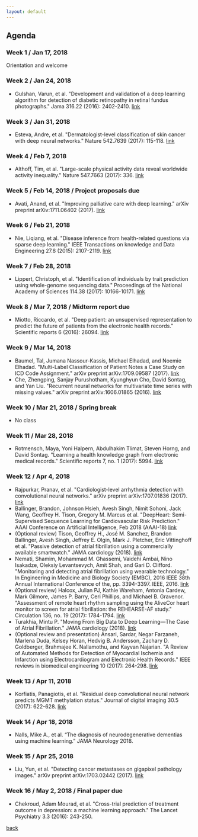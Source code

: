```yaml
---
layout: default
---
```


## Agenda

### Week 1 / Jan 17, 2018
Orientation and welcome 

### Week 2 / Jan 24, 2018
* Gulshan, Varun, et al. "Development and validation of a deep learning algorithm for detection of diabetic retinopathy in retinal fundus photographs." Jama 316.22 (2016): 2402-2410. [link](https://jamanetwork.com/journals/jama/fullarticle/2588763)

### Week 3 / Jan 31, 2018
* Esteva, Andre, et al. "Dermatologist-level classification of skin cancer with deep neural networks." Nature 542.7639 (2017): 115-118. [link](http://www.nature.com/nature/journal/v542/n7639/full/nature21056.html)

### Week 4 / Feb 7, 2018
* Althoff, Tim, et al. "Large-scale physical activity data reveal worldwide activity inequality." Nature 547.7663 (2017): 336. [link](https://www.nature.com/articles/nature23018)

### Week 5 / Feb 14, 2018 / Project proposals due
* Avati, Anand, et al. "Improving palliative care with deep learning." arXiv preprint arXiv:1711.06402 (2017). [link](https://arxiv.org/pdf/1711.06402.pdf)

### Week 6 / Feb 21, 2018
* Nie, Liqiang, et al. "Disease inference from health-related questions via sparse deep learning." IEEE Transactions on knowledge and Data Engineering 27.8 (2015): 2107-2119. [link](http://ieeexplore.ieee.org/abstract/document/7029673/)

### Week 7 / Feb 28, 2018
* Lippert, Christoph, et al. "Identification of individuals by trait prediction using whole-genome sequencing data." Proceedings of the National Academy of Sciences 114.38 (2017): 10166-10171. [link](http://www.pnas.org/content/114/38/10166.full)

### Week 8 / Mar 7, 2018 / Midterm report due
* Miotto, Riccardo, et al. "Deep patient: an unsupervised representation to predict the future of patients from the electronic health records." Scientific reports 6 (2016): 26094. [link](https://www.nature.com/articles/srep26094)

### Week 9 / Mar 14, 2018
* Baumel, Tal, Jumana Nassour-Kassis, Michael Elhadad, and Noemie Elhadad. "Multi-Label Classification of Patient Notes a Case Study on ICD Code Assignment." arXiv preprint arXiv:1709.09587 (2017). [link](https://arxiv.org/pdf/1709.09587.pdf)
* Che, Zhengping, Sanjay Purushotham, Kyunghyun Cho, David Sontag, and Yan Liu. "Recurrent neural networks for multivariate time series with missing values." arXiv preprint arXiv:1606.01865 (2016). [link](https://arxiv.org/pdf/1606.01865.pdf)

### Week 10 / Mar 21, 2018 / Spring break
* No class

### Week 11 / Mar 28, 2018
* Rotmensch, Maya, Yoni Halpern, Abdulhakim Tlimat, Steven Horng, and David Sontag. "Learning a health knowledge graph from electronic medical records." Scientific reports 7, no. 1 (2017): 5994. [link](https://www.nature.com/articles/s41598-017-05778-z) 

### Week 12 / Apr 4, 2018
* Rajpurkar, Pranav, et al. "Cardiologist-level arrhythmia detection with convolutional neural networks." arXiv preprint arXiv:1707.01836 (2017). [link](https://arxiv.org/pdf/1707.01836.pdf)
* Ballinger, Brandon, Johnson Hsieh, Avesh Singh, Nimit Sohoni, Jack Wang, Geoffrey H. Tison, Gregory M. Marcus et al. "DeepHeart: Semi-Supervised Sequence Learning for Cardiovascular Risk Prediction." AAAI Conference on Artificial Intelligence, Feb 2018 (AAAI-18) [link](https://arxiv.org/abs/1802.02511)
* (Optional review) Tison, Geoffrey H., José M. Sanchez, Brandon Ballinger, Avesh Singh, Jeffrey E. Olgin, Mark J. Pletcher, Eric Vittinghoff et al. "Passive detection of atrial fibrillation using a commercially available smartwatch." JAMA cardiology (2018). [link](https://drive.google.com/open?id=17ybirgd-JO4oosq3z3sOgbCcRRG5ccFl)
* Nemati, Shamim, Mohammad M. Ghassemi, Vaidehi Ambai, Nino Isakadze, Oleksiy Levantsevych, Amit Shah, and Gari D. Clifford. "Monitoring and detecting atrial fibrillation using wearable technology." In Engineering in Medicine and Biology Society (EMBC), 2016 IEEE 38th Annual International Conference of the, pp. 3394-3397. IEEE, 2016. [link](http://ieeexplore.ieee.org/abstract/document/7591456/)
* (Optional review) Halcox, Julian PJ, Kathie Wareham, Antonia Cardew, Mark Gilmore, James P. Barry, Ceri Phillips, and Michael B. Gravenor. "Assessment of remote heart rhythm sampling using the AliveCor heart monitor to screen for atrial fibrillation: the REHEARSE-AF study." Circulation 136, no. 19 (2017): 1784-1794. [link](http://circ.ahajournals.org/content/136/19/1784.long)
* Turakhia, Mintu P. "Moving From Big Data to Deep Learning—The Case of Atrial Fibrillation." JAMA cardiology (2018). [link](https://drive.google.com/open?id=1xCSCOoybMFP0M1wQRAeE0odnrLkVofb1)
* (Optional review and presentation) Ansari, Sardar, Negar Farzaneh, Marlena Duda, Kelsey Horan, Hedvig B. Andersson, Zachary D. Goldberger, Brahmajee K. Nallamothu, and Kayvan Najarian. "A Review of Automated Methods for Detection of Myocardial Ischemia and Infarction using Electrocardiogram and Electronic Health Records." IEEE reviews in biomedical engineering 10 (2017): 264-298. [link](http://ieeexplore.ieee.org/stamp/stamp.jsp?arnumber=8068216)

### Week 13 / Apr 11, 2018
* Korfiatis, Panagiotis, et al. "Residual deep convolutional neural network predicts MGMT methylation status." Journal of digital imaging 30.5 (2017): 622-628. [link](https://link.springer.com/article/10.1007/s10278-017-0009-z)

### Week 14 / Apr 18, 2018
* Nalls, Mike A., et al. “The diagnosis of neurodegenerative dementias using machine learning.” JAMA Neurology 2018. 

### Week 15 / Apr 25, 2018 
* Liu, Yun, et al. "Detecting cancer metastases on gigapixel pathology images." arXiv preprint arXiv:1703.02442 (2017). [link](https://arxiv.org/pdf/1703.02442.pdf)

### Week 16 / May 2, 2018 / Final paper due 
* Chekroud, Adam Mourad, et al. "Cross-trial prediction of treatment outcome in depression: a machine learning approach." The Lancet Psychiatry 3.3 (2016): 243-250.


[back](./)
